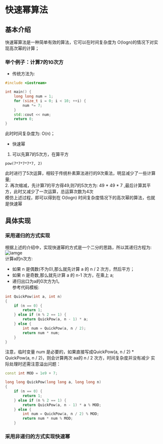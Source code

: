 # 快速幂算法

## 基本介绍
快速幂算法是一种简单有效的算法，它可以在时间复杂度为 O(logn)的情况下对实现高次幂的计算；

### 举个例子：计算7的10次方
- 传统方法为:
```c++
#include <iostream>

int main() {
    long long num = 1;
    for (size_t i = 0; i < 10; ++i) {
        num *= 7;
    }
    std::cout << num;
    return 0;
}
```
此时时间复杂度为: O(n)；

- 快速幂
1. 可以先算7的5次方，在算平方
```
pow(7*7*7*7*7, 2)
```
此时进行了5次运算，相较于传统朴素算法进行的9次乘法，明显减少了一些计算量;  
2. 再次缩减，先计算7的平方得49,则7的5次方为: 49 * 49 * 7 ,最后计算其平方，此时又减少了一次运算，总运算次数为4次  
模仿上述过程，即可以得到在 O(logn) 时间复杂度情况下的高次幂的算法，也就是快速幂

## 具体实现
### 采用递归的方式实现
根据上述的介绍中，实现快速幂的方式是一个二分的思路，所以其递归方程为:  
![iamge](https://github.com/Feng3333/Algorithm-and-Data-Structure/blob/3983b6be51010640b4d70972e95f687faa9c2aff/images-folder/KuaiSuMi.PNG)  
计算a的n次方:
- 如果 n 是偶数(不为0),那么就先计算 a 的 n / 2 次方，然后平方；  
- 如果 n 是奇数,那么就先计算 a 的 n-1 次方，在乘上 a;   
- 递归出口为a的0次方为1。  
参考代码模板:  
```c++
int QuickPow(int a, int n) 
{
    if (n == 0) {
        return 1;
    } else if (n % 2 == 1) {
        return QuickPow(a, n - 1) * a;
    } else {
        int num = QuickPow(a, n / 2);
        return num * num;
    }
}
```
注意，临时变量 num 是必要的，如果直接写成QuickPow(a, n / 2) * QuickPow(a, n / 2)，则会计算两次 aa的 n / 2 次方，时间复杂度并没有减少
实际处理时还需注意溢出问题：
```c++
const int MOD = 1e9 + 7;

long long QuickPow(long long a, long long n) 
{
    if (n == 0) {
        return 1;
    } else if (n % 2 == 1) {
        return QuickPow(a, n - 1) * a % MOD;
    } else {
        int num = QuickPow(a, n / 2) % MOD;
        return num * num % MOD;
    }
```

### 采用非递归的方式实现快速幂

